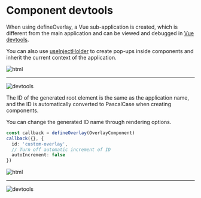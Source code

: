 # Component devtools

When using defineOverlay, a Vue sub-application is created, which is different from the main application and can be viewed and debugged in [Vue devtools](https://chrome.google.com/webstore/detail/vuejs-devtools/nhdogjmejiglipccpnnnanhbledajbpd?hl=zh-CN).


You can also use [useInjectHolder](/en/vue/advanced/holder) to create pop-ups inside components and inherit the current context of the application.

![html](/html.png)

---

![devtools](/devtools.png)

The ID of the generated root element is the same as the application name, and the ID is automatically converted to PascalCase when creating components.

You can change the generated ID name through rendering options.

```ts
const callback = defineOverlay(OverlayComponent)
callback({}, {
  id: 'custom-overlay',
  // Turn off automatic increment of ID
  autoIncrement: false
})
```

![html](/html-2.png)

---

![devtools](/devtools-2.png)